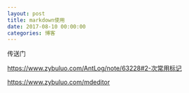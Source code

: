 ```yaml
---
layout: post
title: markdown使用
date: 2017-08-10 00:00:00
categories: 博客
---
```


传送门

https://www.zybuluo.com/AntLog/note/63228#2-次常用标记  

https://www.zybuluo.com/mdeditor